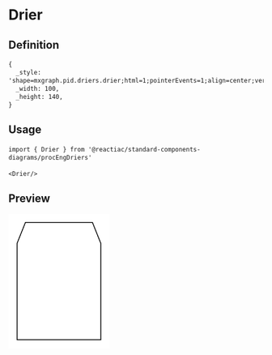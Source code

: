 # Drier

## Definition

```
{
  _style: 'shape=mxgraph.pid.driers.drier;html=1;pointerEvents=1;align=center;verticalLabelPosition=bottom;verticalAlign=top;dashed=0;',
  _width: 100,
  _height: 140,
}
```

## Usage

```
import { Drier } from '@reactiac/standard-components-diagrams/procEngDriers'

<Drier/>
```

## Preview

<img src="./drier.png" width="200"/>
